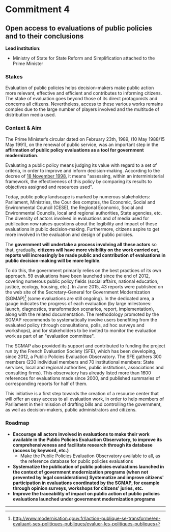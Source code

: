 # Commitment 4

## Open access to evaluations of public policies and to their conclusions

**Lead institution**:
- Ministry of State for State Reform and Simplification attached to the Prime Minister

### Stakes

Evaluation of public policies helps decision-makers make public action more relevant, effective and efficient and contributes to informing citizens. The stake of evaluation goes beyond those of its direct protagonists and concerns all citizens. Nevertheless, access to these various works remains complex due to the large number of players involved and the multitude of distribution media used.

### Context & Aim

The Prime Minister’s circular dated on February 23th, 1989, (10 May 1988/15 May 1991), on the renewal of public service, was an important step in the **affirmation of public policy evaluations as a tool for government modernization**.

Evaluating a public policy means judging its value with regard to a set of criteria, in order to improve and inform decision-making. According to the decree of [18 November 1998](http://www.legifrance.gouv.fr/affichTexte.do?cidTexte=LEGITEXT000005626964&dateTexte=20110516), it means "assessing, within an interministerial framework, the effectiveness of this policy by comparing its results to objectives assigned and resources used".

Today, public policy landscape is marked by numerous stakeholders: Parliament, Ministries, the Cour des comptes, the Economic, Social and Environmental Council (CESE), the Regional Economic, Social and Environmental Councils, local and regional authorities, State agencies, etc. The diversity of actors involved in evaluations and of media used for publication now raises questions about the legibility and impact of these evaluations in public decision-making. Furthermore, citizens aspire to get more involved in the evaluation and design of public policies.

The **government will undertake a process involving all these actors** so that, gradually, **citizens will have more visibility on the work carried out, reports will increasingly be made public and contribution of evaluations in public decision-making will be more legible**.

To do this, the government primarily relies on the best practices of its own approach. 59 evaluations have been launched since the end of 2012, covering numerous public policy fields (social affairs, national education, justice, ecology, housing, etc.). In June 2015, 43 reports were published on the web site of the Secretary-General for Government Modernization (SGMAP)[^1] (some evaluations are still ongoing). In the dedicated area, a gauge indicates the progress of each evaluation (by large milestones: launch, diagnostics, transformation scenarios, report, implementation), along with the related documentation. The methodology promoted by the SGMAP recommends to systematically involve users benefiting from the evaluated policy (through consultations, polls, ad hoc surveys and workshops), and for stakeholders to be invited to monitor the evaluation work as part of an "evaluation committee".

The SGMAP also provided its support and contributed to funding the project run by the French Evaluation Society (SFE), which has been developing, since 2012, a Public Policies Evaluation Observatory. The SFE gathers 300 members (230 individual members and 70 institutional members: State services, local and regional authorities, public institutions, associations and consulting firms). This observatory has already listed more than 1600 references for evaluations made since 2000, and published summaries of corresponding reports for half of them.

This initiative is a first step towards the creation of a resource center that will offer an easy access to all evaluation work, in order to help members of Parliament in their mission of drafting bills and controlling the government, as well as decision-makers, public administrators and citizens.

### Roadmap

- **Encourage all actors involved in evaluations to make their work available in the Public Policies Evaluation Observatory, to improve its comprehensiveness and facilitate research through its database (access by keyword, etc.)**
    - Make the Public Policies Evaluation Observatory available to all, as the reference database for public policies evaluations
- **Systematize the publication of public policies evaluations launched in the context of government modernization programs (when not prevented by legal considerations)
Systematize and improve citizens' participation in evaluations coordinated by the SGMAP, for example through opinion surveys, workshops for citizens' juries, etc.**
- **Improve the traceability of impact on public action of public policies evaluations launched under government modernization programs**

----

[^1]: http://www.modernisation.gouv.fr/laction-publique-se-transforme/en-evaluant-ses-politiques-publiques/evaluer-les-politiques-publiques
